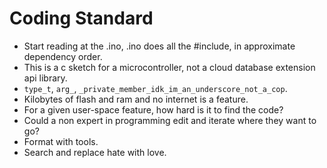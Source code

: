 # Coding Standard

*  Start reading at the .ino, .ino does all the #include, in approximate dependency order.
*  This is a c sketch for a microcontroller, not a cloud database extension api library.
*  `type_t`, `arg_`, `_private_member_idk_im_an_underscore_not_a_cop`.
*  Kilobytes of flash and ram and no internet is a feature.
*  For a given user-space feature, how hard is it to find the code?
*  Could a non expert in programming edit and iterate where they want to go?
*  Format with tools.
*  Search and replace hate with love.

